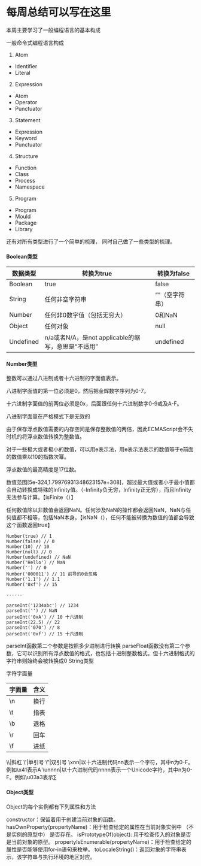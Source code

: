 # 每周总结可以写在这里

本周主要学习了一般编程语言的基本构成

一般命令式编程语言构成
1. Atom
- Identifier
- Literal
2. Expression
- Atom
- Operator
- Punctuator
3. Statement
- Expression
- Keyword
- Punctuator
4. Structure
- Function
- Class
- Process
- Namespace
5. Program
- Program
- Mould
- Package
- Library

还有对所有类型进行了一个简单的梳理， 同时自己做了一些类型的梳理。

#### Boolean类型

数据类型|转换为true|转换为false
---|---|---
Boolean|true|false
String	|任何非空字符串	|“”（空字符串）
Number	|任何非0数字值（包括无穷大）|	0和NaN
Object	|任何对象|	null
Undefined|	n/a或者N/A，是not applicable的缩写，意思是“不适用”	|undefined

#### Number类型

整数可以通过八进制或者十六进制的字面值表示。

八进制字面值的第一位必须是0，然后把金辉数字序列为0-7。

十六进制字面值的前两位必须是0x，后面跟任何十六进制数字0-9或及A-F。

八进制字面量在严格模式下是无效的

由于保存浮点数值需要的内存空间是保存整数值的两倍，因此ECMAScript会不失时机的将浮点数值转换为整数值。

对于一些极大或者极小的数值，可以用e表示法，用e表示法表示的数值等于e前面的数值乘以10的指数次幂。

浮点数值的最高精度是17位数。

数值范围[5e-324,1.79976931348623157e+308]，超过最大值或者小于最小值都会自动转换成特殊的Infinity值。（-Infinity负无穷，Infinity正无穷），而且Infinity无法参与计算。【isFinite（）】

任何数值除以非数值会返回NaN。任何涉及NaN的操作都会返回NaN，NaN与任何值都不相等，包括NaN本身。【isNaN（），任何不能被转换为数值的值都会导致这个函数返回true】

```
Number(true) // 1
Number(false) // 0
Number(10) // 10
Number(null) // 0
Number(undefined) // NaN
Number('Hello') // NaN
Number('') // 0
Number('000011') // 11 前导的0会忽略
Number('1.1') // 1.1
Number('0xf') // 15

------

parseInt('1234abc') // 1234
parseInt('') // NaN
parseInt('0xA') // 10 十六进制
parseInt(22.5) // 22
parseInt('070') // 8
parseInt('0xf') // 15 十六进制
```

parseInt函数第二个参数是按照多少进制进行转换
parseFloat函数没有第二个参数，它可以识别所有浮点数值的格式，也包括十进制整数格式。但十六进制格式的字符串则始终会被转换成0
String类型

字符字面量

字面量|含义
---|---
\n|换行
\t|指表
\b|退格
\r|回车
\f|进纸
\\\\|斜杠
\\'|单引号
\\"|双引号
\xnn|以十六进制代码nn表示一个字符，其中n为0-F。例如\x41表示A
\unnnn|以十六进制代码nnnn表示一个Unicode字符，其中n为0-F。例如\u03a3表示∑

#### Object类型

Object的每个实例都有下列属性和方法

constructor：保留着用于创建当前对象的函数。
hasOwnProperty(propertyName)：用于检查给定的属性在当前对象实例中 （不是实例的原型中） 是否存在。
isPrototypeOf(object): 用于检查传入的对象是否是当前对象的原型。
propertyIsEnumerable(propertyName)：用于检查给定的属性是否能够使用for-in语句来枚举。
toLocaleString()：返回对象的字符串表示，该字符串与执行环境的地区对应。